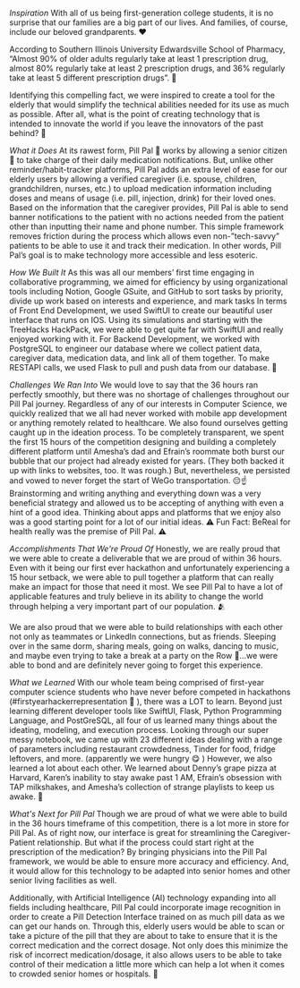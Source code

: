 *Inspiration*
With all of us being first-generation college students, it is no surprise that our families are a big part of our lives. And families, of course, include our beloved grandparents. ❤️

According to Southern Illinois University Edwardsville School of Pharmacy, “Almost 90% of older adults regularly take at least 1 prescription drug, almost 80% regularly take at least 2 prescription drugs, and 36% regularly take at least 5 different prescription drugs”. 💊

Identifying this compelling fact, we were inspired to create a tool for the elderly that would simplify the technical abilities needed for its use as much as possible. After all, what is the point of creating technology that is intended to innovate the world if you leave the innovators of the past behind? 🤔

*What it Does*
At its rawest form, Pill Pal 💊 works by allowing a senior citizen 👵 to take charge of their daily medication notifications. But, unlike other reminder/habit-tracker platforms, Pill Pal adds an extra level of ease for our elderly users by allowing a verified caregiver (i.e. spouse, children, grandchildren, nurses, etc.) to upload medication information including doses and means of usage (i.e. pill, injection, drink) for their loved ones. Based on the information that the caregiver provides, Pill Pal is able to send banner notifications to the patient with no actions needed from the patient other than inputting their name and phone number. This simple framework removes friction during the process which allows even non-”tech-savvy” patients to be able to use it and track their medication. In other words, Pill Pal’s goal is to make technology more accessible and less esoteric.

*How We Built It*
As this was all our members’ first time engaging in collaborative programming, we aimed for efficiency by using organizational tools including Notion, Google GSuite, and GitHub to sort tasks by priority, divide up work based on interests and experience, and mark tasks In terms of Front End Development, we used SwiftUI to create our beautiful user interface that runs on IOS. Using its simulations and starting with the TreeHacks HackPack, we were able to get quite far with SwiftUI and really enjoyed working with it. For Backend Development, we worked with PostgreSQL to engineer our database where we collect patient data, caregiver data, medication data, and link all of them together. To make RESTAPI calls, we used Flask to pull and push data from our database. 🔨

*Challenges We Ran Into*
We would love to say that the 36 hours ran perfectly smoothly, but there was no shortage of challenges throughout our Pill Pal journey. Regardless of any of our interests in Computer Science, we quickly realized that we all had never worked with mobile app development or anything remotely related to healthcare. We also found ourselves getting caught up in the ideation process. To be completely transparent, we spent the first 15 hours of the competition designing and building a completely different platform until Amesha’s dad and Efrain’s roommate both burst our bubble that our project had already existed for years. (They both backed it up with links to websites, too. It was rough.) But, nevertheless, we persisted and vowed to never forget the start of WeGo transportation. 😔☝️ Brainstorming and writing anything and everything down was a very beneficial strategy and allowed us to be accepting of anything with even a hint of a good idea. Thinking about apps and platforms that we enjoy also was a good starting point for a lot of our initial ideas. ⚠️ Fun Fact: BeReal for health really was the premise of Pill Pal. ⚠️

*Accomplishments That We're Proud Of*
Honestly, we are really proud that we were able to create a deliverable that we are proud of within 36 hours. Even with it being our first ever hackathon and unfortunately experiencing a 15 hour setback, we were able to pull together a platform that can really make an impact for those that need it most. We see Pill Pal to have a lot of applicable features and truly believe in its ability to change the world through helping a very important part of our population. 🫂

We are also proud that we were able to build relationships with each other not only as teammates or LinkedIn connections, but as friends. Sleeping over in the same dorm, sharing meals, going on walks, dancing to music, and maybe even trying to take a break at a party on the Row 🙈…we were able to bond and are definitely never going to forget this experience.

*What we Learned*
With our whole team being comprised of first-year computer science students who have never before competed in hackathons (#firstyearhackerrepresentation 🙌 ), there was a LOT to learn. Beyond just learning different developer tools like SwiftUI, Flask, Python Programming Language, and PostGreSQL, all four of us learned many things about the ideating, modeling, and execution process. Looking through our super messy notebook, we came up with 23 different ideas dealing with a range of parameters including restaurant crowdedness, Tinder for food, fridge leftovers, and more. (apparently we were hungry 😋 ) However, we also learned a lot about each other. We learned about Denny’s grape pizza at Harvard, Karen’s inability to stay awake past 1 AM, Efrain’s obsession with TAP milkshakes, and Amesha’s collection of strange playlists to keep us awake. 🎵

*What's Next for Pill Pal*
Though we are proud of what we were able to build in the 36 hours timeframe of this competition, there is a lot more in store for Pill Pal. As of right now, our interface is great for streamlining the Caregiver-Patient relationship. But what if the process could start right at the prescription of the medication? By bringing physicians into the Pill Pal framework, we would be able to ensure more accuracy and efficiency. And, it would allow for this technology to be adapted into senior homes and other senior living facilities as well.

Additionally, with Artificial Intelligence (AI) technology expanding into all fields including healthcare, Pill Pal could incorporate image recognition in order to create a Pill Detection Interface trained on as much pill data as we can get our hands on. Through this, elderly users would be able to scan or take a picture of the pill that they are about to take to ensure that it is the correct medication and the correct dosage. Not only does this minimize the risk of incorrect medication/dosage, it also allows users to be able to take control of their medication a little more which can help a lot when it comes to crowded senior homes or hospitals. 🙏

